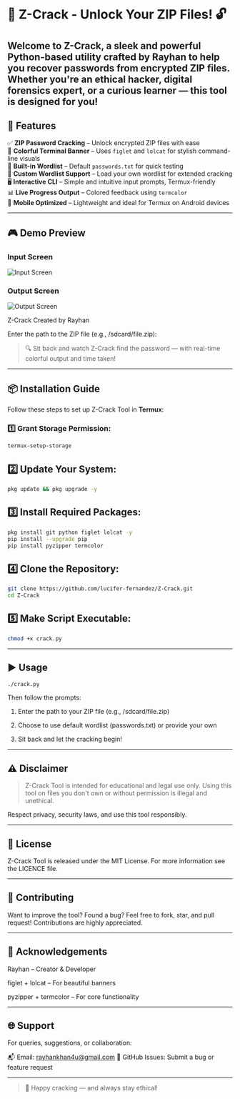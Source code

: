# 🌟 Z-Crack - Unlock Your ZIP Files! 🔓

Welcome to **Z-Crack**, a sleek and powerful Python-based utility crafted by **Rayhan** to help you recover passwords from encrypted ZIP files. Whether you're an ethical hacker, digital forensics expert, or a curious learner — this tool is designed for **you**!
---

## 🚀 Features

✅ **ZIP Password Cracking** – Unlock encrypted ZIP files with ease  
🎨 **Colorful Terminal Banner** – Uses `figlet` and `lolcat` for stylish command-line visuals  
📂 **Built-in Wordlist** – Default `passwords.txt` for quick testing  
📁 **Custom Wordlist Support** – Load your own wordlist for extended cracking  
🖥️ **Interactive CLI** – Simple and intuitive input prompts, Termux-friendly  
📊 **Live Progress Output** – Colored feedback using `termcolor`  
📱 **Mobile Optimized** – Lightweight and ideal for Termux on Android devices

---

## 🎮 Demo Preview
### Input Screen
![Input Screen](https://i.postimg.cc/mkSdHGpJ/Screenshot-20250610-013336-1.jpg)
### Output Screen
![Output Screen](https://i.postimg.cc/DyT0fKTF/Screenshot-20250610-013115-1.jpg)

Z-Crack Created by Rayhan

Enter the path to the ZIP file (e.g., /sdcard/file.zip):

> 🔍 Sit back and watch Z-Crack find the password — with real-time colorful output and time taken!

---

## 📦 Installation Guide

Follow these steps to set up Z-Crack Tool in **Termux**:

### 1️⃣ Grant Storage Permission:
```bash
termux-setup-storage
```

## 2️⃣ Update Your System:
```bash
pkg update && pkg upgrade -y
```

## 3️⃣ Install Required Packages:
```bash
pkg install git python figlet lolcat -y
pip install --upgrade pip
pip install pyzipper termcolor
```

## 4️⃣ Clone the Repository:
```bash
git clone https://github.com/lucifer-fernandez/Z-Crack.git
cd Z-Crack
```

## 5️⃣ Make Script Executable:
```bash
chmod +x crack.py
```

---

## ▶️ Usage
```bash
./crack.py
```

Then follow the prompts:

1. Enter the path to your ZIP file (e.g., /sdcard/file.zip)


2. Choose to use default wordlist (passwords.txt) or provide your own


3. Sit back and let the cracking begin!




---

## ⚠️ Disclaimer

> Z-Crack Tool is intended for educational and legal use only.
Using this tool on files you don't own or without permission is illegal and unethical.



Respect privacy, security laws, and use this tool responsibly.


---

## 📜 License

Z-Crack Tool is released under the MIT License.
For more information see the LICENCE file.


---

## 🤝 Contributing

Want to improve the tool? Found a bug?
Feel free to fork, star, and pull request! Contributions are highly appreciated.


---

## 🙌 Acknowledgements

Rayhan – Creator & Developer

figlet + lolcat – For beautiful banners

pyzipper + termcolor – For core functionality



---

## 🌐 Support

For queries, suggestions, or collaboration:

📬 Email: rayhankhan4u@gmail.com
📁 GitHub Issues: Submit a bug or feature request


---

> 🔐 Happy cracking — and always stay ethical!
